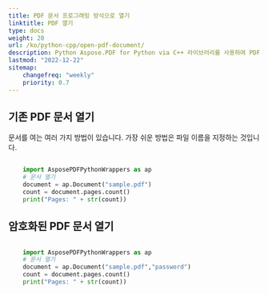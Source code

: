 ```yaml
---
title: PDF 문서 프로그래밍 방식으로 열기
linktitle: PDF 열기
type: docs
weight: 20
url: /ko/python-cpp/open-pdf-document/
description: Python Aspose.PDF for Python via C++ 라이브러리를 사용하여 PDF 파일을 여는 방법을 알아보세요. 기존 PDF, 스트림의 문서, 암호화된 PDF 문서를 열 수 있습니다.
lastmod: "2022-12-22"
sitemap:
    changefreq: "weekly"
    priority: 0.7
---
```


## 기존 PDF 문서 열기

문서를 여는 여러 가지 방법이 있습니다. 가장 쉬운 방법은 파일 이름을 지정하는 것입니다.

```python

    import AsposePDFPythonWrappers as ap
    # 문서 열기
    document = ap.Document("sample.pdf")
    count = document.pages.count()
    print("Pages: " + str(count))
```

## 암호화된 PDF 문서 열기

```python

    import AsposePDFPythonWrappers as ap
    # 문서 열기
    document = ap.Document("sample.pdf","password")
    count = document.pages.count()
    print("Pages: " + str(count))
```